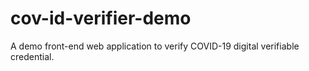# cov-id-verifier-demo
A demo front-end web application to verify COVID-19 digital verifiable credential.
